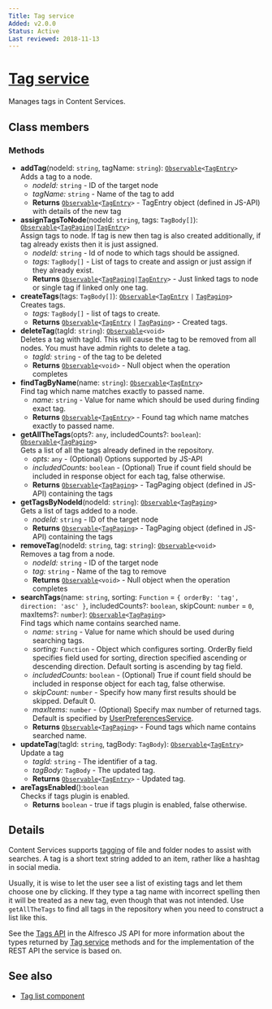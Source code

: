 ```yaml
---
Title: Tag service
Added: v2.0.0
Status: Active
Last reviewed: 2018-11-13
---
```


# [Tag service](../../../lib/content-services/src/lib/tag/services/tag.service.ts "Defined in tag.service.ts")

Manages tags in Content Services.

## Class members

### Methods

-   **addTag**(nodeId: `string`, tagName: `string`): [`Observable`](http://reactivex.io/documentation/observable.html)`<`[`TagEntry`](https://github.com/Alfresco/alfresco-js-api/blob/master/src/alfresco-core-rest-api/docs/TagEntry.md)`>`<br/>
    Adds a tag to a node.
    -   _nodeId:_ `string`  - ID of the target node
    -   _tagName:_ `string`  - Name of the tag to add
    -   **Returns** [`Observable`](http://reactivex.io/documentation/observable.html)`<`[`TagEntry`](https://github.com/Alfresco/alfresco-js-api/blob/master/src/alfresco-core-rest-api/docs/TagEntry.md)`>` - TagEntry object (defined in JS-API) with details of the new tag
-   **assignTagsToNode**(nodeId: `string`, tags: `TagBody[]`): [`Observable`](http://reactivex.io/documentation/observable.html)`<`[`TagPaging`](https://github.com/Alfresco/alfresco-js-api/blob/master/src/alfresco-core-rest-api/docs/TagPaging.md)`|`[`TagEntry`](https://github.com/Alfresco/alfresco-js-api/blob/master/src/alfresco-core-rest-api/docs/TagEntry.md)`>`<br/>
    Assign tags to node. If tag is new then tag is also created additionally, if tag already exists then it is just assigned.
    -   _nodeId:_ `string`  - Id of node to which tags should be assigned.
    -   _tags:_ `TagBody[]`  - List of tags to create and assign or just assign if they already exist.
    -   **Returns** [`Observable`](http://reactivex.io/documentation/observable.html)`<`[`TagPaging`](https://github.com/Alfresco/alfresco-js-api/blob/master/src/alfresco-core-rest-api/docs/TagPaging.md)`|`[`TagEntry`](https://github.com/Alfresco/alfresco-js-api/blob/master/src/alfresco-core-rest-api/docs/TagEntry.md)`>` - Just linked tags to node or single tag if linked only one tag.
-   **createTags**(tags: `TagBody[]`): [`Observable`](http://reactivex.io/documentation/observable.html)`<`[`TagEntry`](../../../lib/js-api/src/api/content-rest-api/docs/TagsApi.md#TagEntry) `|` [`TagPaging`](../../../lib/js-api/src/api/content-rest-api/docs/TagsApi.md#TagPaging)`>`<br/>
    Creates tags.
    -   _tags:_ `TagBody[]`  - list of tags to create.
    -   **Returns** [`Observable`](http://reactivex.io/documentation/observable.html)`<`[`TagEntry`](../../../lib/js-api/src/api/content-rest-api/docs/TagsApi.md#TagEntry) `|` [`TagPaging`](../../../lib/js-api/src/api/content-rest-api/docs/TagsApi.md#TagPaging)`>` - Created tags.
-   **deleteTag**(tagId: `string`): [`Observable`](http://reactivex.io/documentation/observable.html)`<void>`<br/>
    Deletes a tag with tagId. This will cause the tag to be removed from all nodes. You must have admin rights to delete a tag.
    -   _tagId:_ `string`  - of the tag to be deleted
    -   **Returns** [`Observable`](http://reactivex.io/documentation/observable.html)`<void>` - Null object when the operation completes
-   **findTagByName**(name: `string`): [`Observable`](http://reactivex.io/documentation/observable.html)`<`[`TagEntry`](https://github.com/Alfresco/alfresco-js-api/blob/master/src/alfresco-core-rest-api/docs/TagEntry.md)`>`<br/>
    Find tag which name matches exactly to passed name.
    -   _name:_ `string`  - Value for name which should be used during finding exact tag.
    -   **Returns** [`Observable`](http://reactivex.io/documentation/observable.html)`<`[`TagEntry`](https://github.com/Alfresco/alfresco-js-api/blob/master/src/alfresco-core-rest-api/docs/TagEntry.md)`>` - Found tag which name matches exactly to passed name.
-   **getAllTheTags**(opts?: `any`, includedCounts?: `boolean`): [`Observable`](http://reactivex.io/documentation/observable.html)`<`[`TagPaging`](https://github.com/Alfresco/alfresco-js-api/blob/master/src/alfresco-core-rest-api/docs/TagPaging.md)`>`<br/>
    Gets a list of all the tags already defined in the repository.
    -   _opts:_ `any`  - (Optional) Options supported by JS-API
    -   _includedCounts:_ `boolean`  - (Optional) True if count field should be included in response object for each tag, false otherwise.
    -   **Returns** [`Observable`](http://reactivex.io/documentation/observable.html)`<`[`TagPaging`](https://github.com/Alfresco/alfresco-js-api/blob/master/src/alfresco-core-rest-api/docs/TagPaging.md)`>` - TagPaging object (defined in JS-API) containing the tags
-   **getTagsByNodeId**(nodeId: `string`): [`Observable`](http://reactivex.io/documentation/observable.html)`<`[`TagPaging`](https://github.com/Alfresco/alfresco-js-api/blob/master/src/alfresco-core-rest-api/docs/TagPaging.md)`>`<br/>
    Gets a list of tags added to a node.
    -   _nodeId:_ `string`  - ID of the target node
    -   **Returns** [`Observable`](http://reactivex.io/documentation/observable.html)`<`[`TagPaging`](https://github.com/Alfresco/alfresco-js-api/blob/master/src/alfresco-core-rest-api/docs/TagPaging.md)`>` - TagPaging object (defined in JS-API) containing the tags
-   **removeTag**(nodeId: `string`, tag: `string`): [`Observable`](http://reactivex.io/documentation/observable.html)`<void>`<br/>
    Removes a tag from a node.
    -   _nodeId:_ `string`  - ID of the target node
    -   _tag:_ `string`  - Name of the tag to remove
    -   **Returns** [`Observable`](http://reactivex.io/documentation/observable.html)`<void>` - Null object when the operation completes
-   **searchTags**(name: `string`, sorting: `Function` = `{ orderBy: 'tag', direction: 'asc' }`, includedCounts?: `boolean`, skipCount: `number` = `0`, maxItems?: `number`): [`Observable`](http://reactivex.io/documentation/observable.html)`<`[`TagPaging`](https://github.com/Alfresco/alfresco-js-api/blob/master/src/alfresco-core-rest-api/docs/TagPaging.md)`>`<br/>
    Find tags which name contains searched name.
    -   _name:_ `string`  - Value for name which should be used during searching tags.
    -   _sorting:_ `Function`  - Object which configures sorting. OrderBy field specifies field used for sorting, direction specified ascending or descending direction. Default sorting is ascending by tag field.
    -   _includedCounts:_ `boolean`  - (Optional) True if count field should be included in response object for each tag, false otherwise.
    -   _skipCount:_ `number`  - Specify how many first results should be skipped. Default 0.
    -   _maxItems:_ `number`  - (Optional) Specify max number of returned tags. Default is specified by [UserPreferencesService](../../core/services/user-preferences.service.md).
    -   **Returns** [`Observable`](http://reactivex.io/documentation/observable.html)`<`[`TagPaging`](https://github.com/Alfresco/alfresco-js-api/blob/master/src/alfresco-core-rest-api/docs/TagPaging.md)`>` - Found tags which name contains searched name.
-   **updateTag**(tagId: `string`, tagBody: `TagBody`): [`Observable`](http://reactivex.io/documentation/observable.html)`<`[`TagEntry`](https://github.com/Alfresco/alfresco-js-api/blob/master/src/alfresco-core-rest-api/docs/TagEntry.md)`>`<br/>
    Update a tag
    -   _tagId:_ `string`  - The identifier of a tag.
    -   _tagBody:_ `TagBody`  - The updated tag.
    -   **Returns** [`Observable`](http://reactivex.io/documentation/observable.html)`<`[`TagEntry`](https://github.com/Alfresco/alfresco-js-api/blob/master/src/alfresco-core-rest-api/docs/TagEntry.md)`>` - Updated tag.
-   **areTagsEnabled**():`boolean`<br/>
    Checks if tags plugin is enabled.
    -   **Returns** `boolean` - true if tags plugin is enabled, false otherwise.

## Details

Content Services supports
[tagging](https://support.hyland.com/r/Alfresco/Alfresco-Content-Services/23.3/Alfresco-Content-Services/Develop/REST-API-Guide/Searching-for-Content)
of file and folder nodes to assist with searches. A tag is a short
text string added to an item, rather like a hashtag in social media.

Usually, it is wise to let the user see a list of existing tags and let
them choose one by clicking. If they type a tag name with incorrect spelling
then it will be treated as a new tag, even though that was not intended.
Use `getAllTheTags` to find all tags in the repository when you need to
construct a list like this.

See the
[Tags API](https://github.com/Alfresco/alfresco-js-api/blob/master/src/alfresco-core-rest-api/docs/TagsApi.md)
in the Alfresco JS API for more information about the types returned by [Tag
service](tag.service.md) methods and for the implementation of the REST API the service is
based on.

## See also

-   [Tag list component](../components/tag-list.component.md)
